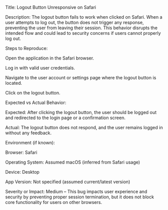 Title: Logout Button Unresponsive on Safari

Description:
The logout button fails to work when clicked on Safari. When a user attempts to log out, the button does not trigger any response, preventing the user from leaving their session. This behavior disrupts the intended flow and could lead to security concerns if users cannot properly log out.

Steps to Reproduce:

Open the application in the Safari browser.

Log in with valid user credentials.

Navigate to the user account or settings page where the logout button is located.

Click on the logout button.

Expected vs Actual Behavior:

Expected: After clicking the logout button, the user should be logged out and redirected to the login page or a confirmation screen.

Actual: The logout button does not respond, and the user remains logged in without any feedback.

Environment (if known):

Browser: Safari

Operating System: Assumed macOS (inferred from Safari usage)

Device: Desktop

App Version: Not specified (assumed current/latest version)

Severity or Impact:
Medium – This bug impacts user experience and security by preventing proper session termination, but it does not block core functionality for users on other browsers.